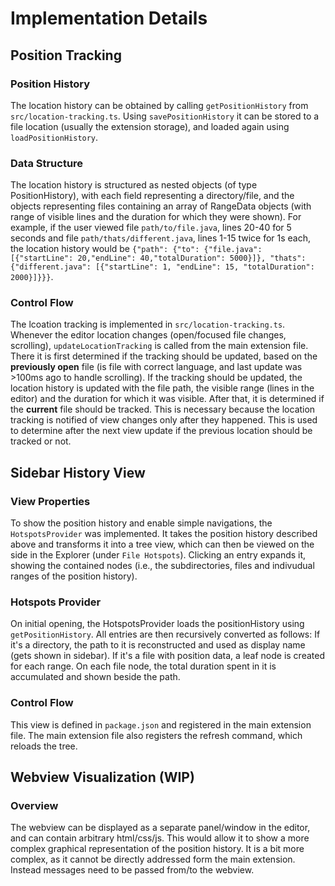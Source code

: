 # Implementation Details

## Position Tracking

### Position History

The location history can be obtained by calling `getPositionHistory` from `src/location-tracking.ts`. Using `savePositionHistory` it can be stored to a file location (usually the extension storage), and loaded again using `loadPositionHistory`.

### Data Structure

The location history is structured as nested objects (of type PositionHistory), with each field representing a directory/file, and the objects representing files containing an array of RangeData objects (with range of visible lines and the duration for which they were shown).
For example, if the user viewed file `path/to/file.java`, lines 20-40 for 5 seconds and file `path/thats/different.java`, lines 1-15 twice for 1s each, the location history would be `{"path": {"to": {"file.java": [{"startLine": 20,"endLine": 40,"totalDuration": 5000}]}, "thats": {"different.java": [{"startLine": 1, "endLine": 15, "totalDuration": 2000}]}}}`.

### Control Flow

The lcoation tracking is implemented in `src/location-tracking.ts`.
Whenever the editor location changes (open/focused file changes, scrolling), `updateLocationTracking` is called from the main extension file.
There it is first determined if the tracking should be updated, based on the **previously open** file (is file with correct language, and last update was >100ms ago to handle scrolling).
If the tracking should be updated, the location history is updated with the file path, the visible range (lines in the editor) and the duration for which it was visible.
After that, it is determined if the **current** file should be tracked. This is necessary because the location tracking is notified of view changes only after they happened. This is used to determine after the next view update if the previous location should be tracked or not.

## Sidebar History View

### View Properties

To show the position history and enable simple navigations, the `HotspotsProvider` was implemented. It takes the position history described above and transforms it into a tree view, which can then be viewed on the side in the Explorer (under `File Hotspots`). Clicking an entry expands it, showing the contained nodes (i.e., the subdirectories, files and indivudual ranges of the position history).

### Hotspots Provider

On initial opening, the HotspotsProvider loads the positionHistory using `getPositionHistory`. All entries are then recursively converted as follows: If it's a directory, the path to it is reconstructed and used as display name (gets shown in sidebar). If it's a file with position data, a leaf node is created for each range.
On each file node, the total duration spent in it is accumulated and shown beside the path.

### Control Flow

This view is defined in `package.json` and registered in the main extension file. The main extension file also registers the refresh command, which reloads the tree.

## Webview Visualization (WIP)

### Overview

The webview can be displayed as a separate panel/window in the editor, and can contain arbitrary html/css/js. This would allow it to show a more complex graphical representation of the position history. It is a bit more complex, as it cannot be directly addressed form the main extension. Instead messages need to be passed from/to the webview.
